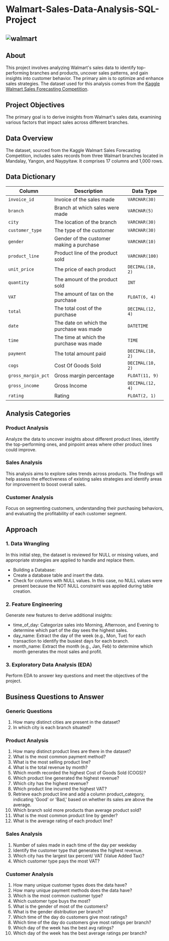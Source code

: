 # Walmart-Sales-Data-Analysis-SQL-Project
## ![walmart](https://github.com/user-attachments/assets/f81e25bc-7249-48d4-ab43-db660157d195)  
## About  
This project involves analyzing Walmart's sales data to identify top-performing branches and products, uncover sales patterns, and gain insights into customer behavior. The primary aim is to optimize and enhance sales strategies. The dataset used for this analysis comes from the [Kaggle Walmart Sales Forecasting Competition](https://www.kaggle.com/c/walmart-recruiting-store-sales-forecasting).
## Project Objectives  
The primary goal is to derive insights from Walmart's sales data, examining various factors that impact sales across different branches.  
## Data Overview  
The dataset, sourced from the Kaggle Walmart Sales Forecasting Competition, includes sales records from three Walmart branches located in Mandalay, Yangon, and Naypyitaw. It comprises 17 columns and 1,000 rows.
## Data Dictionary

| Column              | Description                        | Data Type       |
|---------------------|------------------------------------|-----------------|
| `invoice_id`        | Invoice of the sales made          | `VARCHAR(30)`   |
| `branch`            | Branch at which sales were made    | `VARCHAR(5)`    |
| `city`              | The location of the branch         | `VARCHAR(30)`   |
| `customer_type`     | The type of the customer           | `VARCHAR(30)`   |
| `gender`            | Gender of the customer making a purchase | `VARCHAR(10)`   |
| `product_line`      | Product line of the product sold   | `VARCHAR(100)`  |
| `unit_price`        | The price of each product          | `DECIMAL(10, 2)`|
| `quantity`          | The amount of the product sold     | `INT`           |
| `VAT`               | The amount of tax on the purchase  | `FLOAT(6, 4)`   |
| `total`             | The total cost of the purchase     | `DECIMAL(12, 4)`|
| `date`              | The date on which the purchase was made | `DATETIME` |
| `time`              | The time at which the purchase was made | `TIME`      |
| `payment`           | The total amount paid              | `DECIMAL(10, 2)`|
| `cogs`              | Cost Of Goods Sold                 | `DECIMAL(10, 2)`|
| `gross_margin_pct`  | Gross margin percentage            | `FLOAT(11, 9)`  |
| `gross_income`      | Gross Income                       | `DECIMAL(12, 4)`|
| `rating`            | Rating                             | `FLOAT(2, 1)`   |

## Analysis Categories
### Product Analysis
Analyze the data to uncover insights about different product lines, identify the top-performing ones, and pinpoint areas where other product lines could improve.

### Sales Analysis
This analysis aims to explore sales trends across products. The findings will help assess the effectiveness of existing sales strategies and identify areas for improvement to boost overall sales.

### Customer Analysis
Focus on segmenting customers, understanding their purchasing behaviors, and evaluating the profitability of each customer segment.
## Approach
### 1. Data Wrangling

In this initial step, the dataset is reviewed for NULL or missing values, and appropriate strategies are applied to handle and replace them.
* Building a Database:
* Create a database table and insert the data.
* Check for columns with NULL values. In this case, no NULL values were present because the NOT NULL constraint was applied during table creation.
### 2. Feature Engineering
Generate new features to derive additional insights:
* time_of_day: Categorize sales into Morning, Afternoon, and Evening to determine which part of the day sees the highest sales.
* day_name: Extract the day of the week (e.g., Mon, Tue) for each transaction to identify the busiest days for each branch.
* month_name: Extract the month (e.g., Jan, Feb) to determine which month generates the most sales and profit.
### 3. Exploratory Data Analysis (EDA)

Perform EDA to answer key questions and meet the objectives of the project.

## Business Questions to Answer
### Generic Questions  
1. How many distinct cities are present in the dataset?
2. In which city is each branch situated?
### Product Analysis
1. How many distinct product lines are there in the dataset?
2. What is the most common payment method?
3. What is the most selling product line?
4. What is the total revenue by month?
5. Which month recorded the highest Cost of Goods Sold (COGS)?
6. Which product line generated the highest revenue?
7. Which city has the highest revenue?
8. Which product line incurred the highest VAT?
9. Retrieve each product line and add a column product_category, indicating 'Good' or 'Bad,' based on whether its sales are above the average.
10. Which branch sold more products than average product sold?
11. What is the most common product line by gender?
12. What is the average rating of each product line?
### Sales Analysis
1. Number of sales made in each time of the day per weekday
2. Identify the customer type that generates the highest revenue.
3. Which city has the largest tax percent/ VAT (Value Added Tax)?
4. Which customer type pays the most VAT?
### Customer Analysis
1. How many unique customer types does the data have?
2. How many unique payment methods does the data have?
3. Which is the most common customer type?
4. Which customer type buys the most?
5. What is the gender of most of the customers?
6. What is the gender distribution per branch?
7. Which time of the day do customers give most ratings?
8. Which time of the day do customers give most ratings per branch?
9. Which day of the week has the best avg ratings?
10. Which day of the week has the best average ratings per branch?



